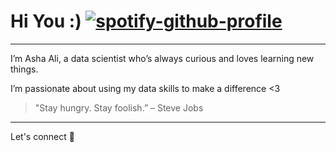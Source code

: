# Hi You :) [![spotify-github-profile](https://spotify-github-profile.kittinanx.com/api/view?uid=31zmjsvnbn4pbqcvnxbzojvspani&cover_image=true&theme=natemoo-re&show_offline=false&background_color=121212&interchange=false&bar_color=53b14f&bar_color_cover=false)](https://spotify-github-profile.kittinanx.com/api/view?uid=31zmjsvnbn4pbqcvnxbzojvspani&redirect=true)
---
I’m Asha Ali, a data scientist who’s always curious and loves learning new things.

I’m passionate about using my data skills to make a difference <3

> "Stay hungry. Stay foolish.” – Steve Jobs

---
Let's connect 👀 

